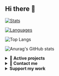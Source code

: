 ## Hi there 👋

[![Stats](https://github-readme-stats.vercel.app/api?username=centered101&count_private=true&show_icons=true&hide_border=true&custom_title=Stats&bg_color=00000000)](https://github.com/Centered101)

[![Languages](https://github-readme-stats.vercel.app/api/top-langs/?username=centered101&layout=compact&langs_count=10&hide_border=true&custom_title=Languages&bg_color=00000000)](https://github.com/Centered101)

![Top Langs](https://github-readme-stats.vercel.app/api/top-langs/?username=Centered101&langs_count=8)

![Anurag's GitHub stats](https://github-readme-stats.vercel.app/api?username=Centered101&theme=radical) 

<details>
<summary>
<strong>🚀 Active projects</strong></summary>
  
	https://centered101-webfollow.web.app
 
 [![Tes-D_Centered101](https://centered101-webfollow.web.app/images/Tes-D.png)
 ](https://centered101-webfollow.web.app/)

</details>

<details>
<summary>
<strong>💬 Contact me</strong></summary>
  
[![Instagram](https://img.shields.io/badge/Instagram-%23E4405F.svg?logo=Instagram&logoColor=white)](https://instagram.com/centered101)

</details>

<details>
<summary>
<strong>Support my work</strong></summary>

[!["Buy Me A Coffee"](https://www.buymeacoffee.com/assets/img/custom_images/orange_img.png)](https://www.buymeacoffee.com/Centered101)
[![ko-fi](https://ko-fi.com/img/githubbutton_sm.svg)
](https://ko-fi.com/centered101)

</details>

<!-- Proudly created by (@centered101) -->

<!--
**Centered101/Centered101** is a ✨ _special_ ✨ repository because its `README.md` (this file) appears on your GitHub profile.

Here are some ideas to get you started:

- 🔭 I’m currently working on ...
- 🌱 I’m currently learning ...
- 👯 I’m looking to collaborate on ...
- 🤔 I’m looking for help with ...
- 💬 Ask me about ...
- 📫 How to reach me: ...
- 😄 Pronouns: ...
- ⚡ Fun fact: ...
-->
